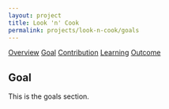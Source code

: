 ```yaml
---
layout: project
title: Look 'n' Cook
permalink: projects/look-n-cook/goals
---
```


<div class="ui five item menu">
  <a href="/projects/look-n-cook/overview" class="item">Overview</a>
  <a href="/projects/look-n-cook/goals" class="active item">Goal</a>
  <a href="/projects/look-n-cook/contribution" class="item">Contribution</a>
  <a href="/projects/look-n-cook/learning" class="item">Learning</a>
  <a href="/projects/look-n-cook/outcome" class="item">Outcome</a>
</div>

<h2>Goal</h2>
<p>
This is the goals section.
</p>
